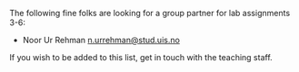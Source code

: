 The following fine folks are looking for a group partner for lab assignments 3-6:

* Noor Ur Rehman n.urrehman@stud.uis.no

If you wish to be added to this list, get in touch with the teaching staff.
